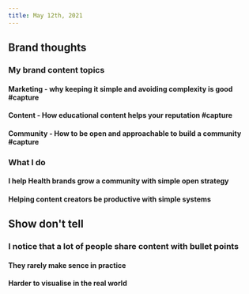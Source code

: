 ```yaml
---
title: May 12th, 2021
---
```


## Brand thoughts
### My brand content topics
#### Marketing - why keeping it simple and avoiding complexity is good #capture
#### Content - How educational content helps your reputation #capture
#### Community - How to be open and approachable to build a community #capture
### What I do
#### I help Health brands grow a community with simple open strategy
#### Helping content creators be productive with simple systems
## Show don't tell
### I notice that a lot of people share content with bullet points
#### They rarely make sence in practice
#### Harder to visualise in the real world
####
